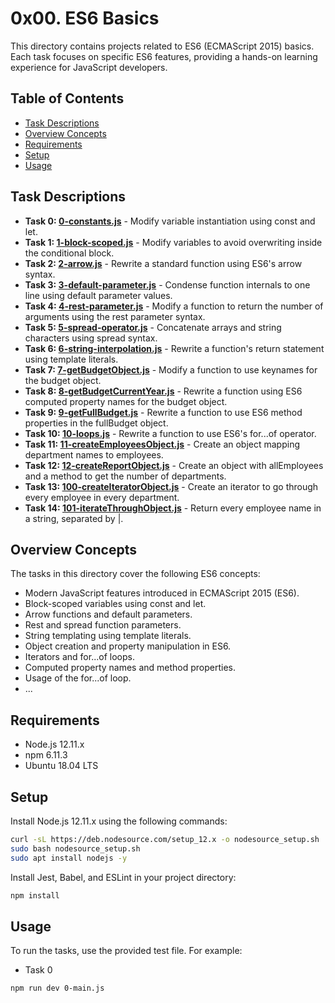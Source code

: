 # 0x00. ES6 Basics

This directory contains projects related to ES6 (ECMAScript 2015) basics. Each task focuses on specific ES6 features, providing a hands-on learning experience for JavaScript developers.

## Table of Contents

- [Task Descriptions](#task-descriptions)
- [Overview Concepts](#overview-concepts)
- [Requirements](#requirements)
- [Setup](#setup)
- [Usage](#usage)

## Task Descriptions

- **Task 0: [0-constants.js](0-constants.js)** - Modify variable instantiation using const and let.
- **Task 1: [1-block-scoped.js](1-block-scoped.js)** - Modify variables to avoid overwriting inside the conditional block.
- **Task 2: [2-arrow.js](2-arrow.js)** - Rewrite a standard function using ES6's arrow syntax.
- **Task 3: [3-default-parameter.js](3-default-parameter.js)** - Condense function internals to one line using default parameter values.
- **Task 4: [4-rest-parameter.js](4-rest-parameter.js)** - Modify a function to return the number of arguments using the rest parameter syntax.
- **Task 5: [5-spread-operator.js](5-spread-operator.js)** - Concatenate arrays and string characters using spread syntax.
- **Task 6: [6-string-interpolation.js](6-string-interpolation.js)** - Rewrite a function's return statement using template literals.
- **Task 7: [7-getBudgetObject.js](7-getBudgetObject.js)** - Modify a function to use keynames for the budget object.
- **Task 8: [8-getBudgetCurrentYear.js](8-getBudgetCurrentYear.js)** - Rewrite a function using ES6 computed property names for the budget object.
- **Task 9: [9-getFullBudget.js](9-getFullBudget.js)** - Rewrite a function to use ES6 method properties in the fullBudget object.
- **Task 10: [10-loops.js](10-loops.js)** - Rewrite a function to use ES6's for...of operator.
- **Task 11: [11-createEmployeesObject.js](11-createEmployeesObject.js)** - Create an object mapping department names to employees.
- **Task 12: [12-createReportObject.js](12-createReportObject.js)** - Create an object with allEmployees and a method to get the number of departments.
- **Task 13: [100-createIteratorObject.js](100-createIteratorObject.js)** - Create an iterator to go through every employee in every department.
- **Task 14: [101-iterateThroughObject.js](101-iterateThroughObject.js)** - Return every employee name in a string, separated by |.

## Overview Concepts

The tasks in this directory cover the following ES6 concepts:

- Modern JavaScript features introduced in ECMAScript 2015 (ES6).
- Block-scoped variables using const and let.
- Arrow functions and default parameters.
- Rest and spread function parameters.
- String templating using template literals.
- Object creation and property manipulation in ES6.
- Iterators and for...of loops.
- Computed property names and method properties.
- Usage of the for...of loop.
- ...

## Requirements

- Node.js 12.11.x
- npm 6.11.3
- Ubuntu 18.04 LTS

## Setup

Install Node.js 12.11.x using the following commands:

```bash
curl -sL https://deb.nodesource.com/setup_12.x -o nodesource_setup.sh
sudo bash nodesource_setup.sh
sudo apt install nodejs -y
```

Install Jest, Babel, and ESLint in your project directory:

```bash
npm install
```

## Usage

To run the tasks, use the provided test file. For example:

- Task 0

```bash
npm run dev 0-main.js 
```
